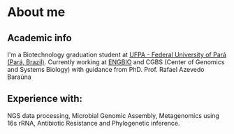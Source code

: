 # About me
## Academic info
I'm a Biotechnology graduation student at [UFPA - Federal University of Pará (Pará, Brazil)](https://ufpa.br).
Currently working at [ENGBIO](https://pctguama.org.br) and CGBS (Center of Genomics and Systems Biology) with guidance from PhD. Prof. Rafael Azevedo Baraúna
## Experience with:
NGS data processing, Microbial Genomic Assembly, Metagenomics using 16s rRNA, Antibiotic Resistance and
Phylogenetic inference.
